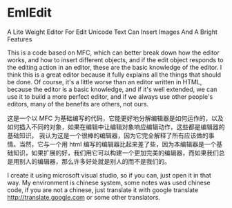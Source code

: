 # EmlEdit
A Lite Weight Editor For Edit Unicode Text Can Insert Images And A Bright Features

This is a code based on MFC, which can better break down how the editor works, and how to insert different objects, and if the edit object responds to the editing action in an editor, these are the basic knowledge of the editor.
I think this is a great editor because it fully explains all the things that should be done. Of course, it's a little worse than an editor written in HTML, because the editor is a basic knowledge, and if it's well extended, we can use it to build a more perfect editor, and if we always use other people's editors, many of the benefits are others, not ours.

这是一个以 MFC 为基础编写的代码，它能更好地分解编辑器是如何运作的，以及如何插入不同的对象，如果在编辑中让编辑对象响应编辑动作，这些都是编辑器的基础知识。
我认为这是一个很棒的编辑器，因为它完全解释了所有应该做的事情。当然，它与一个用 html 编写的编辑器比起来差了些，因为本编辑器是一个基础知识，如果扩展的好，我们用它可以构建一个更加完美的编辑器，而如果我们总是用别人的编辑器，那么许多好处就是别人的而不是我们的。

I create it using microsoft visual studio, so if you can, just open it in that way.
My environment is chinese system, some notes was used chinese code, if you are not a chinese, just translate it with google translate
http://translate.google.com or some other translators.

